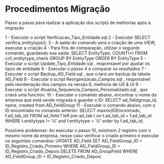 # Procedimentos Migração

Passo a passo para realizar a aplicação dos scripts de melhorias após a migração

1 - Executar o script Verificacao_Tipo_Entidade.sql
2 - Executar SELECT verifica_entitytype();
3 - A saída do comando será a criação de uma VIEW, executar a criação
4 - Para fins de comparação, utilizar o seguinte comando, guardando sua saída:
  SELECT EntityType, COUNT(*) FROM cof_entitytype_check GROUP BY EntityType ORDER BY EntityType
5 - Executar o script Update_Tipo_Entidade.sql , responsável por ajustar os tipos de entidade
6 - Executar o passo 4 e comparar os resultados
7 - Executar o script Backup_AD_Field.sql , que criará um backup da tabela AD_Field
8 - Executar o script Reorganizacao_Campos.sql , responsável pela reordenação dos campos na versão 6, melhoria de UX & UI
9 - Executar o script Atualiza_Sequencia_Campos_Personalizado.sql , que criará uma function.
10 - Executar o comando abaixo, encontrar o nome da empresa que está sendo migrada e guardar o ID: 
  SELECT ad_fieldgroup_id, name, created from AD_fieldGroup
11 - Executar o comando abaixo, com o ID encontrado no comando anterior: 
  SELECT maxno(IDEncontrado, f.ad_tab_id) FROM ad_field f left join ad_tab t on t.ad_tab_id = f.ad_tab_id WHERE t.entitytype != 'U' and f.entitytype = 'U' order by f.ad_tab_id;

Possíveis problemas:
Ao executar o passo 10, existirem 2 registro com o mesmo nome da empresa, nesse caso verificar o criado primeiro e executar os seguintes comandos:
UPDATE AD_Field SET AD_FieldGroup_ID = ID_Registro_Criado_Primeiro WHERE AD_FieldGroup_ID = ID_Registro_Criado_Depois
DELETE FROM AD_GroupField WHERE AD_FieldGroup_ID = ID_Registro_Criado_Depois


